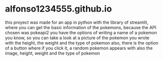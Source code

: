 # alfonso1234555.github.io

this proyect was made for an app in python with the library of streamlit, where you can get the basic information of the pokemons,
because the API chosen was pokeapi2
you have the options of writing a name of a pokemon you know, so you can take a look at a picture of the pokemon you wrote
with the height, the weight and the type of pokemon
also, there is the option of a button where if you click it, a random pokemon appears with also the image, height, weight and the type of pokemon
